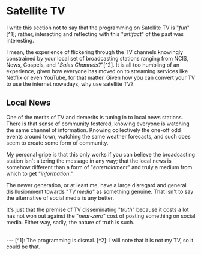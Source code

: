 # Satellite TV

I write this section not to say that the programming on Satellite TV is "*fun*"[^1]; rather, interacting and reflecting with this "*artifact*" of the past was interesting.

I mean, the experience of flickering through the TV channels knowingly constrained by your local set of broadcasting stations ranging from NCIS, News, Gospels, and "*Sales Channels?*"[^2]. It is all too humbling of an experience, given how everyone has moved on to streaming services like Netflix or even YouTube, for that matter. Given how you can convert your TV to use the internet nowadays, why use satellite TV?

## Local News

One of the merits of TV and demerits is tuning in to local news stations. There is that sense of community fostered, knowing everyone is watching the same channel of information. Knowing collectively the one-off odd events around town, watching the same weather forecasts, and such does seem to create some form of community. 

My personal gripe is that this only works if you can believe the broadcasting station isn't altering the message in any way; that the local news is somehow different than a form of "*entertainment*" and truly a medium from which to get "*information*."

The newer generation, or at least me, have a large disregard and general disillusionment towards "*TV media*" as something genuine. That isn't to say the alternative of social media is any better.

It's just that the premise of TV disseminating "*truth*" because it costs a lot has not won out against the "*near-zero*" cost of posting something on social media. Either way, sadly, the nature of truth is such.


<br/>
---
[^1]: The programming is dismal.
[^2]: I will note that it is not my TV, so it could be that.
